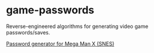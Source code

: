 # game-passwords
Reverse-engineered algorithms for generating video game passwords/saves.

[Password generator for Mega Man X (SNES)](html/MegaManX.html)
